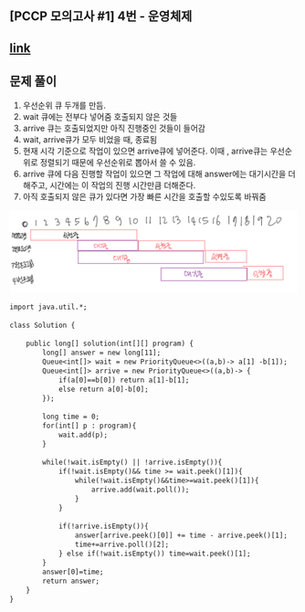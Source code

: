 
## [PCCP 모의고사 #1] 4번 - 운영체제
## [link](https://school.programmers.co.kr/learn/courses/15008/lessons/121686)



## 문제 풀이
1. 우선순위 큐 두개를 만듬.
2. wait 큐에는 전부다 넣어줌 호출되지 않은 것들
3. arrive 큐는 호출되었지만 아직 진행중인 것들이 들어감
4. wait, arrive큐가 모두 비었을 때, 종료됨
5. 현재 시각 기준으로 작업이 있으면 arrive큐에 넣어준다. 이때 , arrive큐는 우선순위로 정렬되기 때문에 우선순위로 뽑아서 쓸 수 있음.
6. arrive 큐에 다음 진행할 작업이 있으면 그 작업에 대해 answer에는 대기시간을 더해주고, 시간에는 이 작업의 진행 시간만큼 더해준다. 
7. 아직 호출되지 않은 큐가 있다면 가장 빠른 시간을 호출할 수있도록 바꿔줌

![image](image.jpeg)
<br/>

````
import java.util.*;

class Solution { 
    
    public long[] solution(int[][] program) {
        long[] answer = new long[11];
        Queue<int[]> wait = new PriorityQueue<>((a,b)-> a[1] -b[1]);
        Queue<int[]> arrive = new PriorityQueue<>((a,b)-> {
            if(a[0]==b[0]) return a[1]-b[1];
            else return a[0]-b[0];
        });
        
        long time = 0;
        for(int[] p : program){
            wait.add(p);
        }
        
        while(!wait.isEmpty() || !arrive.isEmpty()){
            if(!wait.isEmpty()&& time >= wait.peek()[1]){
                while(!wait.isEmpty()&&time>=wait.peek()[1]){
                    arrive.add(wait.poll());                
                }
            }
            
            if(!arrive.isEmpty()){
                answer[arrive.peek()[0]] += time - arrive.peek()[1];
                time+=arrive.poll()[2];
            } else if(!wait.isEmpty()) time=wait.peek()[1];
        }
        answer[0]=time;
        return answer;
    }
}
````